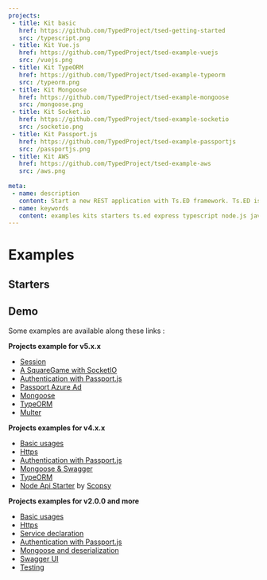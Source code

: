 ```yaml
---
projects:
 - title: Kit basic
   href: https://github.com/TypedProject/tsed-getting-started
   src: /typescript.png
 - title: Kit Vue.js
   href: https://github.com/TypedProject/tsed-example-vuejs
   src: /vuejs.png    
 - title: Kit TypeORM
   href: https://github.com/TypedProject/tsed-example-typeorm
   src: /typeorm.png
 - title: Kit Mongoose
   href: https://github.com/TypedProject/tsed-example-mongoose
   src: /mongoose.png
 - title: Kit Socket.io
   href: https://github.com/TypedProject/tsed-example-socketio
   src: /socketio.png 
 - title: Kit Passport.js
   href: https://github.com/TypedProject/tsed-example-passportjs
   src: /passportjs.png
 - title: Kit AWS
   href: https://github.com/TypedProject/tsed-example-aws
   src: /aws.png
   
meta:
 - name: description
   content: Start a new REST application with Ts.ED framework. Ts.ED is built on top of Express and use TypeScript language.
 - name: keywords
   content: examples kits starters ts.ed express typescript node.js javascript decorators mvc class models
---
```


# Examples
## Starters

<Projects type="examples"/>

## Demo

Some examples are available along these links :

**Projects example for v5.x.x**

- [Session](https://github.com/TypedProject/tsed-example-session)
- [A SquareGame with SocketIO](https://github.com/TypedProject/tsed-example-socketio)
- [Authentication with Passport.js](https://github.com/TypedProject/tsed-example-passportjs)
- [Passport Azure Ad](https://github.com/TypedProject/tsed-example-passport-azure-ad)
- [Mongoose](https://github.com/TypedProject/tsed-example-mongoose)
- [TypeORM](https://github.com/TypedProject/tsed-example-typeorm)
- [Multer](https://github.com/TypedProject/tsed-example-multer)

**Projects examples for v4.x.x**

- [Basic usages](https://github.com/TypedProject/ts-express-decorators/tree/production/integration/getting-started)
- [Https](https://github.com/TypedProject/example-ts-express-decorator/tree/4.0.0/example-https)
- [Authentication with Passport.js](https://github.com/TypedProject/example-ts-express-decorator/tree/4.0.0/example-passport)
- [Mongoose & Swagger](https://github.com/TypedProject/example-ts-express-decorator/tree/4.0.0/example-mongoose)
- [TypeORM](https://github.com/TypedProject/example-ts-express-decorator/tree/4.0.0/example-typeorm)
- [Node Api Starter](https://github.com/scopsy/node-typescript-starter) by [Scopsy](https://github.com/scopsy)

**Projects examples for v2.0.0 and more**

- [Basic usages](https://github.com/TypedProject/example-ts-express-decorator/tree/2.0.0/example-basic)
- [Https](https://github.com/TypedProject/example-ts-express-decorator/tree/2.0.0/example-https)
- [Service declaration](https://github.com/TypedProject/example-ts-express-decorator/tree/2.0.0/example-services)
- [Authentication with Passport.js](https://github.com/TypedProject/example-ts-express-decorator/tree/2.0.0/example-passport)
- [Mongoose and deserialization](https://github.com/TypedProject/example-ts-express-decorator/tree/2.0.0/example-mongoose)
- [Swagger UI](https://github.com/TypedProject/example-ts-express-decorator/tree/2.0.0/example-swagger)
- [Testing](https://github.com/TypedProject/example-ts-express-decorator/tree/2.0.0/example-testing)

